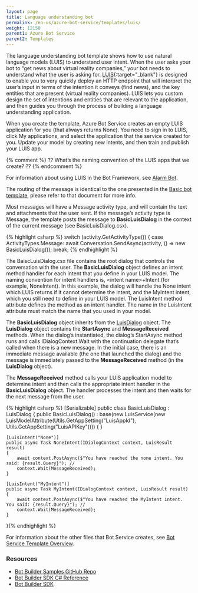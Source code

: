 ```yaml
---
layout: page
title: Language understanding bot
permalink: /en-us/azure-bot-service/templates/luis/
weight: 12150
parent1: Azure Bot Service
parent2: Templates
---
```



The language understanding bot template shows how to use natural language models (LUIS) to understand user intent. When the user asks your bot to “get news about virtual reality companies,” your bot needs to understand what the user is asking for. [LUIS](https://www.luis.ai/){:target="_blank"} is designed to enable you to very quickly deploy an HTTP endpoint that will interpret the user’s input in terms of the intention it conveys (find news), and the key entities that are present (virtual reality companies). LUIS lets you custom design the set of intentions and entities that are relevant to the application, and then guides you through the process of building a language understanding application.

When you create the template, Azure Bot Service creates an empty LUIS application for you (that always returns None). You need to sign in to LUIS, click My applications, and select the application that the service created for you. Update your model by creating new intents, and then train and publish your LUIS app.

{% comment %}
??
What’s the naming convention of the LUIS apps that we create?
??
{% endcomment %}

For information about using LUIS in the Bot Framework, see [Alarm Bot](/en-us/csharp/builder/sdkreference/dialogs.html#alarmBot).

The routing of the message is identical to the one presented in the [Basic bot template](/en-us/azure-bot-service/templates/basic/), please refer to that document for more info.


Most messages will have a Message activity type, and will contain the text and attachments that the user sent. If the message’s activity type is Message, the template posts the message to **BasicLuisDialog** in the context of the current message (see BasicLuisDialog.csx). 

{% highlight csharp %}
        switch (activity.GetActivityType())
        {
            case ActivityTypes.Message:
                await Conversation.SendAsync(activity, () => new BasicLuisDialog());
                break;
{% endhighlight %}


The BaiscLuisDialog.csx file contains the root dialog that controls the conversation with the user. The **BasicLuisDialog** object defines an intent method handler for each intent that you define in your LUIS model. The naming convention for intent handlers is, \<intent name\>+Intent (for example, NoneIntent). In this example, the dialog will handle the None intent which LUIS returns if it cannot determine the intent, and the MyIntent intent, which you still need to define in your LUIS model. The LuisIntent method attribute defines the method as an intent handler. The name in the LuisIntent attribute must match the name that you used in your model. 

The **BasicLuisDialog** object inherits from the [LuisDialog](/en-us/csharp/builder/sdkreference/d8/df9/class_microsoft_1_1_bot_1_1_builder_1_1_dialogs_1_1_luis_dialog.html) object. The **LuisDialog** object contains the **StartAsync** and **MessageReceived** methods. When the dialog’s instantiated, the dialog’s StartAsync method runs and calls IDialogContext.Wait with the continuation delegate that’s called when there is a new message. In the initial case, there is an immediate message available (the one that launched the dialog) and the message is immediately passed to the **MessageReceived** method (in the **LuisDialog** object).

The **MessageReceived** method calls your LUIS application model to determine intent and then calls the appropriate intent handler in the **BasicLuisDialog** object. The handler processes the intent and then waits for the next message from the user.

{% highlight csharp %}
[Serializable]
public class BasicLuisDialog : LuisDialog<object>
{
    public BasicLuisDialog() : base(new LuisService(new LuisModelAttribute(Utils.GetAppSetting("LuisAppId"), Utils.GetAppSetting("LuisAPIKey"))))
    {
    }

    [LuisIntent("None")]
    public async Task NoneIntent(IDialogContext context, LuisResult result)
    {
        await context.PostAsync($"You have reached the none intent. You said: {result.Query}"); //
        context.Wait(MessageReceived);
    }

    [LuisIntent("MyIntent")]
    public async Task MyIntent(IDialogContext context, LuisResult result)
    {
        await context.PostAsync($"You have reached the MyIntent intent. You said: {result.Query}"); //
        context.Wait(MessageReceived);
    }
}{% endhighlight %}


For information about the other files that Bot Service creates, see [Bot Service Template Overview](/en-us/azure-bot-service/templates/overview/).

### Resources
* [Bot Builder Samples GitHub Repo](https://github.com/Microsoft/BotBuilder-Samples)
* [Bot Builder SDK C# Reference](https://docs.botframework.com/en-us/csharp/builder/sdkreference/)
* [Bot Builder SDK](https://github.com/Microsoft/BotBuilder-Samples)